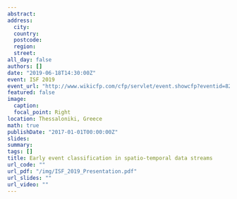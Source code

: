 ```yaml
---
abstract: 
address:
  city: 
  country: 
  postcode: 
  region: 
  street: 
all_day: false
authors: []
date: "2019-06-18T14:30:00Z"
event: ISF 2019
event_url: "http://www.wikicfp.com/cfp/servlet/event.showcfp?eventid=82112&copyownerid=91915"
featured: false
image:
  caption: 
  focal_point: Right
location: Thessaloniki, Greece
math: true
publishDate: "2017-01-01T00:00:00Z"
slides: 
summary: 
tags: []
title: Early event classification in spatio-temporal data streams
url_code: ""
url_pdf: "/img/ISF_2019_Presentation.pdf"
url_slides: ""
url_video: ""
---
```

